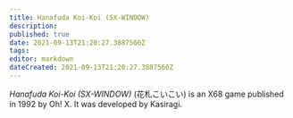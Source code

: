 ```yaml
---
title: Hanafuda Koi-Koi (SX-WINDOW)
description: 
published: true
date: 2021-09-13T21:20:27.3887560Z 
tags: 
editor: markdown
dateCreated: 2021-09-13T21:20:27.3887560Z
---
```

_Hanafuda Koi-Koi (SX-WINDOW)_ (<span lang='ja'>花札こいこい</span>) is an X68 game published in 1992 by Oh! X.
It was developed by Kasiragi.
